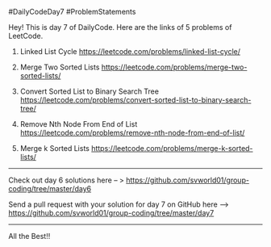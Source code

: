 #DailyCodeDay7
#ProblemStatements

Hey! This is day 7 of DailyCode. Here are the links of 5 problems of LeetCode.

1. Linked List Cycle
https://leetcode.com/problems/linked-list-cycle/

2. Merge Two Sorted Lists
https://leetcode.com/problems/merge-two-sorted-lists/

3. Convert Sorted List to Binary Search Tree
https://leetcode.com/problems/convert-sorted-list-to-binary-search-tree/

4. Remove Nth Node From End of List
https://leetcode.com/problems/remove-nth-node-from-end-of-list/

5. Merge k Sorted Lists
https://leetcode.com/problems/merge-k-sorted-lists/

-----------------------------------------------------------

Check out day 6 solutions here – >
https://github.com/svworld01/group-coding/tree/master/day6

Send a pull request with your solution for day 7 on GitHub here –>
https://github.com/svworld01/group-coding/tree/master/day7

-----------------------------------------------------------
All the Best!!
